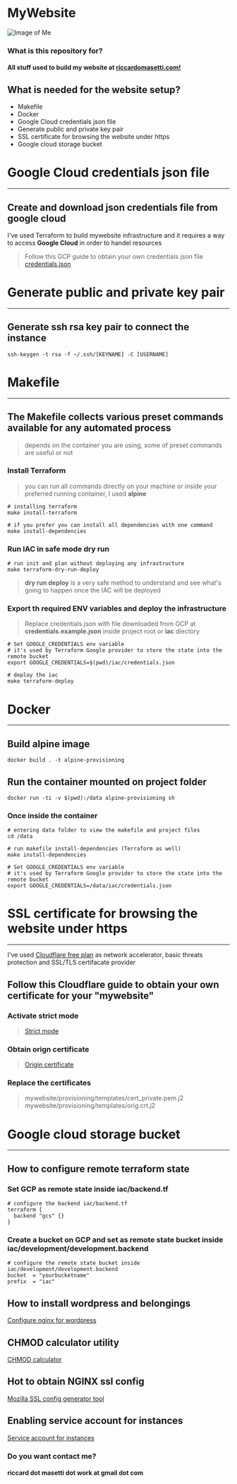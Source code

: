 # MyWebsite

![Image of Me](https://i2.wp.com/www.riccardomasetti.com/wp-content/uploads/2021/03/cropped-T0HNEG8TW-W9BKCDSJY-c4fa67950590-512.png?w=512&ssl=1)

### What is this repository for? ###

#### All stuff used to build my website at [riccardomasetti.com!](http://www.riccardomasetti.com) ####

## What is needed for the website setup?

* Makefile
* Docker
* Google Cloud credentials json file
* Generate public and private key pair
* SSL certificate for browsing the website under https
* Google cloud storage bucket

# Google Cloud credentials json file
---

## Create and download json credentials file from google cloud

I've used Terraform to build mywebsite infrastructure and it requires a way to access **Google Cloud** in order to handel resources

> Follow this GCP guide to obtain your own credentials json file [credentials.json](https://cloud.google.com/docs/authentication/getting-started#creating_a_service_account)


# Generate public and private key pair
---

## Generate ssh rsa key pair to connect the instance

```shell
ssh-keygen -t rsa -f ~/.ssh/[KEYNAME] -C [USERNAME]
```

# Makefile
---

## The Makefile collects various preset commands available for any automated process

> depends on the container you are using, some of preset commands are useful or not

### Install Terraform

> you can run all commands directly on your machine or inside your preferred running container, I used **alpine**

```shell
# installing terraform
make install-terraform

# if you prefer you can install all dependencies with one command
make install-dependencies
```

### Run IAC in safe mode __dry run__

```shell
# run init and plan without deploying any infrastructure
make terraform-dry-run-deploy
```

> __dry run deploy__ is a very safe method to understand and see what's going to happen once the IAC will be deployed


### Export th required ENV variables and deploy the infrastructure

> Replace credentials.json with file downloaded from GCP at __credentials.example.json__ inside project root or __iac__ diectory

```shell
# Set GOOGLE_CREDENTIALS env variable
# it's used by Terraform Google provider to store the state into the remote bucket
export GOOGLE_CREDENTIALS=$(pwd)/iac/credentials.json

# deploy the iac
make terraform-deploy
```

# Docker
---

## Build alpine image

```shell
docker build . -t alpine-provisioning
```

## Run the container mounted on project folder

```shell
docker run -ti -v $(pwd):/data alpine-provisioning sh
```
### Once inside the container

```shell
# entering data folder to view the makefile and project files
cd /data

# run makefile install-dependencies (Terraform as well)
make install-dependencies

# Set GOOGLE_CREDENTIALS env variable
# it's used by Terraform Google provider to store the state into the remote bucket
export GOOGLE_CREDENTIALS=/data/iac/credentials.json
```

# SSL certificate for browsing the website under https
---

I've used [Cloudflare free plan](https://www.cloudflare.com/it-it/plans/) as network accelerator, basic threats protection and SSL/TLS certifacate provider

## Follow this Cloudflare guide to obtain your own certificate for your "mywebsite"

### Activate strict mode

> [Strict mode](https://developers.cloudflare.com/ssl/origin-configuration/ssl-modes#strict)

### Obtain orign certificate

> [Origin certificate](https://developers.cloudflare.com/ssl/origin-configuration/origin-ca#deploy-an-origin-ca-certificate)

### Replace the certificates

> mywebsite/provisioning/templates/cert_private.pem.j2  
> mywebsite/provisioning/templates/orig.crt.j2

# Google cloud storage bucket
---

## How to configure remote terraform state

### Set GCP as remote state inside iac/backend.tf
    
```shell
# configure the backend iac/backend.tf
terraform {
  backend "gcs" {}
}
```

### Create a bucket on GCP and set as remote state bucket inside iac/development/development.backend
    
```shell
# configure the remote state bucket inside iac/development/development.backend
bucket  = "yourbucketname"
prefix  = "iac"
```

## How to install wordpress and belongings

[Configure nginx for wordpress](https://spinupwp.com/hosting-wordpress-yourself-nginx-php-mysql/)

## CHMOD calculator utility
[CHMOD calculator](https://chmodcommand.com/chmod-640/)

## Hot to obtain NGINX ssl config
[Mozilla SSL config generator tool](https://ssl-config.mozilla.org/)

## Enabling service account for instances
[Service account for instances](https://cloud.google.com/compute/docs/access/create-enable-service-accounts-for-instances)

### Do you want contact me? ###

#### riccard dot masetti dot work at gmail dot com ####